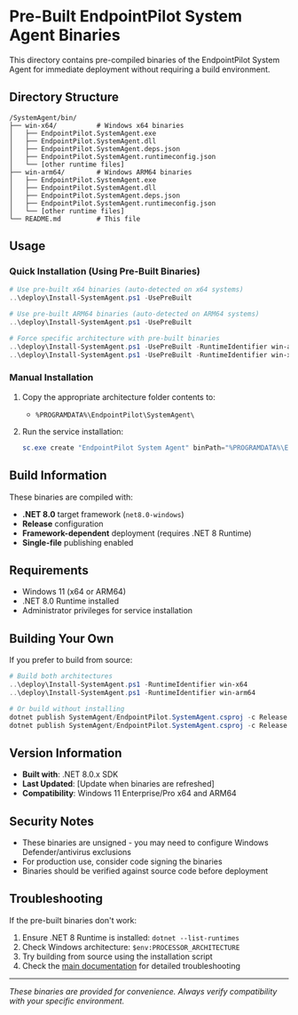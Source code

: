 # Pre-Built EndpointPilot System Agent Binaries

This directory contains pre-compiled binaries of the EndpointPilot System Agent for immediate deployment without requiring a build environment.

## Directory Structure

```
/SystemAgent/bin/
├── win-x64/          # Windows x64 binaries
│   ├── EndpointPilot.SystemAgent.exe
│   ├── EndpointPilot.SystemAgent.dll
│   ├── EndpointPilot.SystemAgent.deps.json
│   ├── EndpointPilot.SystemAgent.runtimeconfig.json
│   └── [other runtime files]
├── win-arm64/        # Windows ARM64 binaries  
│   ├── EndpointPilot.SystemAgent.exe
│   ├── EndpointPilot.SystemAgent.dll
│   ├── EndpointPilot.SystemAgent.deps.json
│   ├── EndpointPilot.SystemAgent.runtimeconfig.json
│   └── [other runtime files]
└── README.md         # This file
```

## Usage

### Quick Installation (Using Pre-Built Binaries)

```powershell
# Use pre-built x64 binaries (auto-detected on x64 systems)
..\deploy\Install-SystemAgent.ps1 -UsePreBuilt

# Use pre-built ARM64 binaries (auto-detected on ARM64 systems)  
..\deploy\Install-SystemAgent.ps1 -UsePreBuilt

# Force specific architecture with pre-built binaries
..\deploy\Install-SystemAgent.ps1 -UsePreBuilt -RuntimeIdentifier win-arm64
..\deploy\Install-SystemAgent.ps1 -UsePreBuilt -RuntimeIdentifier win-x64
```

### Manual Installation

1. Copy the appropriate architecture folder contents to:
   - `%PROGRAMDATA%\EndpointPilot\SystemAgent\`

2. Run the service installation:
   ```powershell
   sc.exe create "EndpointPilot System Agent" binPath="%PROGRAMDATA%\EndpointPilot\SystemAgent\EndpointPilot.SystemAgent.exe" start=auto
   ```

## Build Information

These binaries are compiled with:
- **.NET 8.0** target framework (`net8.0-windows`)
- **Release** configuration
- **Framework-dependent** deployment (requires .NET 8 Runtime)
- **Single-file** publishing enabled

## Requirements

- Windows 11 (x64 or ARM64)
- .NET 8.0 Runtime installed
- Administrator privileges for service installation

## Building Your Own

If you prefer to build from source:

```powershell
# Build both architectures
..\deploy\Install-SystemAgent.ps1 -RuntimeIdentifier win-x64
..\deploy\Install-SystemAgent.ps1 -RuntimeIdentifier win-arm64

# Or build without installing
dotnet publish SystemAgent/EndpointPilot.SystemAgent.csproj -c Release -r win-x64 --self-contained false
dotnet publish SystemAgent/EndpointPilot.SystemAgent.csproj -c Release -r win-arm64 --self-contained false
```

## Version Information

- **Built with**: .NET 8.0.x SDK
- **Last Updated**: [Update when binaries are refreshed]
- **Compatibility**: Windows 11 Enterprise/Pro x64 and ARM64

## Security Notes

- These binaries are unsigned - you may need to configure Windows Defender/antivirus exclusions
- For production use, consider code signing the binaries
- Binaries should be verified against source code before deployment

## Troubleshooting

If the pre-built binaries don't work:
1. Ensure .NET 8 Runtime is installed: `dotnet --list-runtimes`
2. Check Windows architecture: `$env:PROCESSOR_ARCHITECTURE`
3. Try building from source using the installation script
4. Check the [main documentation](../SystemAgent.md) for detailed troubleshooting

---
*These binaries are provided for convenience. Always verify compatibility with your specific environment.*
